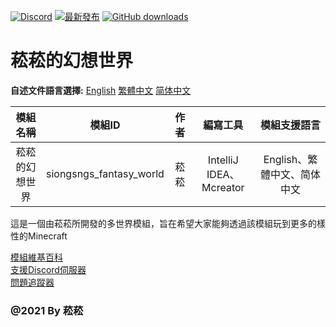 [![Discord](https://discord.com/api/guilds/714087332738891857/widget.png)](https://discord.gg/5w9BUM4)
[![最新發布](https://img.shields.io/github/release/Barry23412/Siong-Sng-fantasy-World.svg)](https://github.com/Barry23412/Siong-Sng-fantasy-World/releases/latest)
[![GitHub downloads](https://img.shields.io/github/downloads/Barry23412/Siong-Sng-fantasy-World/total.svg)](https://github.com/Barry23412/Siong-Sng-fantasy-World/releases/latest)


菘菘的幻想世界
=======================================  
**自述文件語言選擇:** [English](https://github.com/Barry23412/Siong-Sng-fantasy-World/blob/master/README.md)   [繁體中文](https://github.com/Barry23412/Siong-Sng-fantasy-World/blob/master/Zh_tw-readme.md)   [简体中文](https://github.com/Barry23412/Siong-Sng-fantasy-World/blob/master/Zh_cn-readme.md)

|模組名稱|模組ID|作者|編寫工具|模組支援語言|
|:-----:|:---:|:-:|:---------------:|:---------------------:|
|菘菘的幻想世界|siongsngs_fantasy_world|菘菘|IntelliJ IDEA、Mcreator|English、繁體中文、简体中文|
  

這是一個由菘菘所開發的多世界模組，旨在希望大家能夠透過該模組玩到更多的樣性的Minecraft

[模組維基百科](https://github.com/Barry23412/Siong-Sng-fantasy-World/wiki)  
[支援Discord伺服器](https://discord.gg/5w9BUM4)  
[問題追蹤器](https://github.com/Barry23412/Siong-Sng-fantasy-World/issues)  


### @2021 By 菘菘
